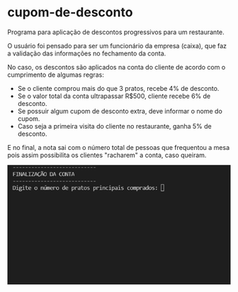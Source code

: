 # cupom-de-desconto
Programa para aplicação de descontos progressivos para um restaurante.

O usuário foi pensado para ser um funcionário da empresa (caixa), que faz a validação das informações no fechamento da conta.

No caso, os descontos são aplicados na conta do cliente de acordo com o cumprimento de algumas regras:
- Se o cliente comprou mais do que 3 pratos, recebe 4% de desconto.
- Se o valor total da conta ultrapassar R$500, cliente recebe 6% de desconto.
- Se possuir algum cupom de desconto extra, deve informar o nome do cupom.
- Caso seja a primeira visita do cliente no restaurante, ganha 5% de desconto. 


E no final, a nota sai com o número total de pessoas que frequentou a mesa pois assim possibilita os clientes "racharem" a conta, caso queiram. 

<img src="./cupom-de-desconto.gif">
